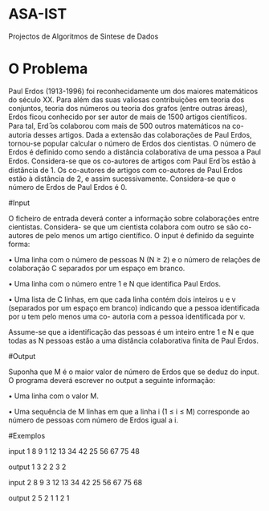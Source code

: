 # ASA-IST
Projectos de Algoritmos de Sintese de Dados

# O Problema

Paul Erdos (1913-1996) foi reconhecidamente um dos maiores matemáticos do século XX.
Para além das suas valiosas contribuições em teoria dos conjuntos, teoria dos números ou teoria
dos grafos (entre outras áreas), Erdos ficou conhecido por ser autor de mais de 1500 artigos
científicos. Para tal, Erd ̋os colaborou com mais de 500 outros matemáticos na co-autoria desses
artigos.
Dada a extensão das colaborações de Paul Erdos, tornou-se popular calcular o número de
Erdos dos cientistas. O número de Erdos é definido como sendo a distância colaborativa de
uma pessoa a Paul Erdos. Considera-se que os co-autores de artigos com Paul Erd ̋os estão à
distância de 1. Os co-autores de artigos com co-autores de Paul Erdos estão à distância de 2, e
assim sucessivamente. Considera-se que o número de Erdos de Paul Erdos é 0.

#Input

O ficheiro de entrada deverá conter a informação sobre colaborações entre cientistas. Considera-
se que um cientista colabora com outro se são co-autores de pelo menos um artigo científico. O
input é definido da seguinte forma:

• Uma linha com o número de pessoas N (N ≥ 2) e o número de relações de colaboração C
separados por um espaço em branco.

• Uma linha com o número entre 1 e N que identifica Paul Erdos.

• Uma lista de C linhas, em que cada linha contém dois inteiros u e v (separados por um
espaço em branco) indicando que a pessoa identificada por u tem pelo menos uma co-
autoria com a pessoa identificada por v.

Assume-se que a identificação das pessoas é um inteiro entre 1 e N e que todas as N pessoas
estão a uma distância colaborativa finita de Paul Erdos.

#Output

Suponha que M é o maior valor de número de Erdos que se deduz do input. O programa deverá
escrever no output a seguinte informação:

• Uma linha com o valor M.

• Uma sequência de M linhas em que a linha i (1 ≤ i ≤ M) corresponde ao número de
pessoas com número de Erdos igual a i.

#Exemplos

input 1
8 9
1
12
13
34
42
25
56
67
75
48

output 1
3
2
2
3
2

input 2
8 9
3
12
13
34
42
25
56
67
75
68

output 2
5
2
1
1
2
1
